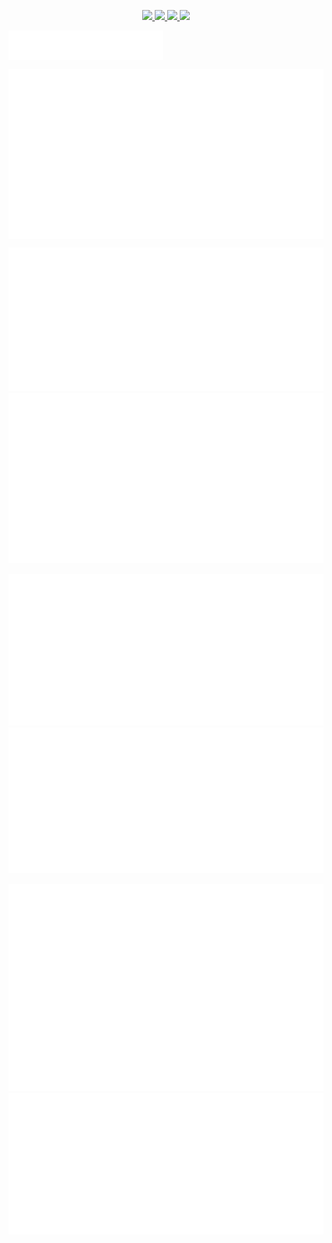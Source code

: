 <p align="center">
  <a href="https://artifacthub.io/packages/search?repo=nicholaswilde">
    <img src="https://img.shields.io/endpoint?url=https://artifacthub.io/badge/repository/nicholaswilde&style=for-the-badge" />
  </a>
  <a href="https://hub.docker.com/u/nicholaswilde">
    <img src="https://img.shields.io/static/v1.svg?color=384d54&labelColor=0db7ed&logoColor=ffffff&label=Docker%20Hub&message=nicholaswilde&logo=docker&style=for-the-badge" />
  </a>
  <a href="https://quay.io/user/nicholaswilde">
    <img src="https://img.shields.io/static/v1.svg?color=AAAAAA&labelColor=EE0000&logoColor=ffffff&label=Quay&message=nicholaswilde&logo=red%20hat&style=for-the-badge" />
  </a>
  <a href="https://wakatime.com/@nicholaswilde">
    <img src="https://wakatime.com/badge/user/ded7fdf3-86fe-47db-9d7b-965428efd5f0.svg?style=for-the-badge" />
  </a>
</p>

<a href="https://github.com/nicholaswilde">
  <img align="center" width="49%" src="./images/header.svg" />
</a>

<br/>

<p align="center">
  <a href="https://github.com/nicholaswilde">
    <img align="center" max-width="240" src="./images/repositories.svg" />
  </a>
  <a href="https://github.com/nicholaswilde">
    <img align="center" max-width="240" src="./images/acti-comm.svg" />
  </a>
</p>

<p align="center">
  <a href="https://github.com/nicholaswilde">
    <img src="./images/iso-calender.svg" />
  </a>
  <a href="https://github.com/nicholaswilde">
    <img src="./images/issue-pr-lang.svg" />
  </a>
</p>

<p align="center">
<a href="https://wakatime.com/@nicholaswilde">
  <img src="./images/metrics-plugin-wakatime.svg" />
</a>
<a href="https://github.com/nicholaswilde">
  <img src="./images/analysis.svg" />
</a>
</p>

<p align="center">
  <a href="https://github.com/nicholaswilde">
    <img src="./images/github-habits.svg" />
  </a>
  <a href="https://github.com/nicholaswilde">
    <img src="./images/achievements.svg" />
  </a>
</p>
